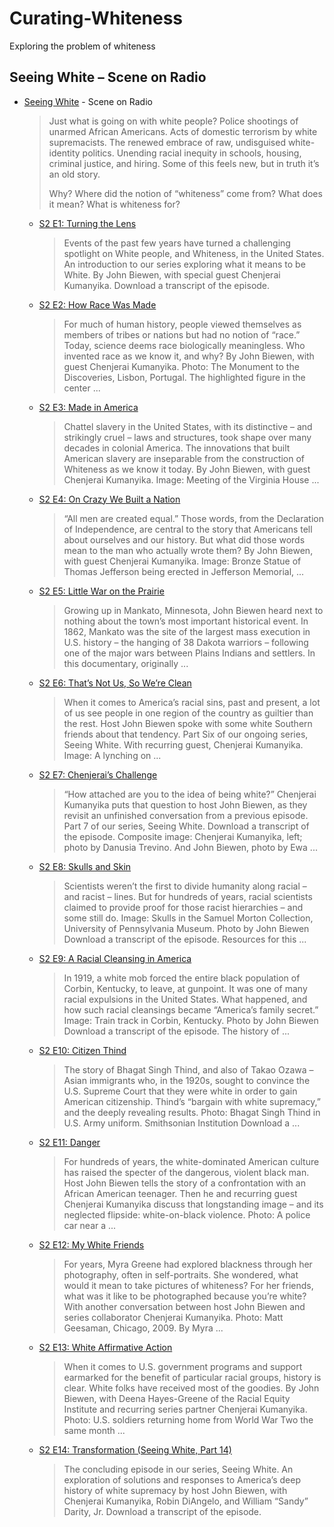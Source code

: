 # Curating-Whiteness
Exploring the problem of whiteness 

## Seeing White – Scene on Radio

* [Seeing White](https://www.sceneonradio.org/seeing-white/) - Scene on Radio
  > Just what is going on with white people? Police shootings of unarmed African Americans. Acts of domestic terrorism by white supremacists. The renewed embrace of raw, undisguised white-identity politics. Unending racial inequity in schools, housing, criminal justice, and hiring. Some of this feels new, but in truth it’s an old story.
  > 
  > Why? Where did the notion of “whiteness” come from? What does it mean? What is whiteness for?
  - [S2 E1: Turning the Lens](https://www.sceneonradio.org/episode-31-turning-the-lens-seeing-white-part-1/)
    > Events of the past few years have turned a challenging spotlight on White people, and Whiteness, in the United States. An introduction to our series exploring what it means to be White. By John Biewen, with special guest Chenjerai Kumanyika. Download a transcript of the episode.
  - [S2 E2: How Race Was Made](https://www.sceneonradio.org/episode-32-how-race-was-made-seeing-white-part-2/)
    > For much of human history, people viewed themselves as members of tribes or nations but had no notion of “race.” Today, science deems race biologically meaningless. Who invented race as we know it, and why? By John Biewen, with guest Chenjerai Kumanyika. Photo: The Monument to the Discoveries, Lisbon, Portugal. The highlighted figure in the center ...
  - [S2 E3: Made in America](https://www.sceneonradio.org/episode-33-made-in-america-seeing-white-part-3/)
    > Chattel slavery in the United States, with its distinctive – and strikingly cruel – laws and structures, took shape over many decades in colonial America. The innovations that built American slavery are inseparable from the construction of Whiteness as we know it today. By John Biewen, with guest Chenjerai Kumanyika. Image: Meeting of the Virginia House ...
  - [S2 E4: On Crazy We Built a Nation](https://www.sceneonradio.org/episode-34-on-crazy-we-built-a-nation-seeing-white-part-4/)
    > “All men are created equal.” Those words, from the Declaration of Independence, are central to the story that Americans tell about ourselves and our history. But what did those words mean to the man who actually wrote them? By John Biewen, with guest Chenjerai Kumanyika. Image: Bronze Statue of Thomas Jefferson being erected in Jefferson Memorial, ...
  - [S2 E5: Little War on the Prairie](https://www.sceneonradio.org/episode-35-little-war-on-the-prairie-seeing-white-part-5/)
    > Growing up in Mankato, Minnesota, John Biewen heard next to nothing about the town’s most important historical event. In 1862, Mankato was the site of the largest mass execution in U.S. history – the hanging of 38 Dakota warriors – following one of the major wars between Plains Indians and settlers. In this documentary, originally ...
  - [S2 E6: That’s Not Us, So We’re Clean](https://www.sceneonradio.org/episode-36-thats-not-us-so-were-clean-seeing-white-part-6/)
    > When it comes to America’s racial sins, past and present, a lot of us see people in one region of the country as guiltier than the rest. Host John Biewen spoke with some white Southern friends about that tendency. Part Six of our ongoing series, Seeing White. With recurring guest, Chenjerai Kumanyika. Image: A lynching on ...
  - [S2 E7: Chenjerai’s Challenge](https://www.sceneonradio.org/episode-37-chenjerais-challenge-seeing-white-part-7/)
    > “How attached are you to the idea of being white?” Chenjerai Kumanyika puts that question to host John Biewen, as they revisit an unfinished conversation from a previous episode. Part 7 of our series, Seeing White. Download a transcript of the episode. Composite image: Chenjerai Kumanyika, left; photo by Danusia Trevino. And John Biewen, photo by Ewa ...
  - [S2 E8: Skulls and Skin](https://www.sceneonradio.org/episode-38-skulls-and-skins-seeing-white-part-8/)
    > Scientists weren’t the first to divide humanity along racial – and racist – lines. But for hundreds of years, racial scientists claimed to provide proof for those racist hierarchies – and some still do. Image: Skulls in the Samuel Morton Collection, University of Pennsylvania Museum. Photo by John Biewen Download a transcript of the episode. Resources for this ...
  - [S2 E9: A Racial Cleansing in America](https://www.sceneonradio.org/episode-39-a-racial-cleansing-in-america-seeing-white-part-9/)
    > In 1919, a white mob forced the entire black population of Corbin, Kentucky, to leave, at gunpoint. It was one of many racial expulsions in the United States. What happened, and how such racial cleansings became “America’s family secret.” Image: Train track in Corbin, Kentucky. Photo by John Biewen Download a transcript of the episode. The history of ...
  - [S2 E10: Citizen Thind](https://www.sceneonradio.org/episode-40-citizen-thind-seeing-white-part-10/)
    > The story of Bhagat Singh Thind, and also of Takao Ozawa – Asian immigrants who, in the 1920s, sought to convince the U.S. Supreme Court that they were white in order to gain American citizenship. Thind’s “bargain with white supremacy,” and the deeply revealing results. Photo: Bhagat Singh Thind in U.S. Army uniform. Smithsonian Institution Download a ...
  - [S2 E11: Danger](https://www.sceneonradio.org/episode-41-danger-seeing-white-part-11/)
    > For hundreds of years, the white-dominated American culture has raised the specter of the dangerous, violent black man. Host John Biewen tells the story of a confrontation with an African American teenager. Then he and recurring guest Chenjerai Kumanyika discuss that longstanding image – and its neglected flipside: white-on-black violence. Photo: A police car near a ...
  - [S2 E12: My White Friends](https://www.sceneonradio.org/episode-42-my-white-friends-seeing-white-part-12/)
    > For years, Myra Greene had explored blackness through her photography, often in self-portraits. She wondered, what would it mean to take pictures of whiteness? For her friends, what was it like to be photographed because you’re white? With another conversation between host John Biewen and series collaborator Chenjerai Kumanyika. Photo: Matt Geesaman, Chicago, 2009. By Myra ...
  - [S2 E13: White Affirmative Action](https://www.sceneonradio.org/episode-44-white-affirmative-action-seeing-white-part-13/)
    > When it comes to U.S. government programs and support earmarked for the benefit of particular racial groups, history is clear. White folks have received most of the goodies. By John Biewen, with Deena Hayes-Greene of the Racial Equity Institute and recurring series partner Chenjerai Kumanyika. Photo: U.S. soldiers returning home from World War Two the same month ...
  - [S2 E14: Transformation (Seeing White, Part 14)](https://www.sceneonradio.org/episode-45-transformation-seeing-white-part-14/)
    > The concluding episode in our series, Seeing White. An exploration of solutions and responses to America’s deep history of white supremacy by host John Biewen, with Chenjerai Kumanyika, Robin DiAngelo, and William “Sandy” Darity, Jr. Download a transcript of the episode.
